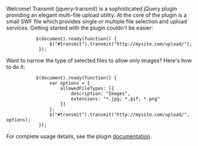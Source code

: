 Welcome!  Transmit (jquery-transmit) is a sophisticated jQuery plugin providing an elegant multi-file upload utility.  At the core of the plugin is a small SWF file which provides single or multiple file selection and upload services.  Getting started with the plugin couldn't be easier:

```
           $(document).ready(function() {
                $("#transmit").transmit("http://mysite.com/upload/");
            });
```

Want to narrow the type of selected files to allow only images?  Here's how to do it:

```
           $(document).ready(function() {
                var options = {
                    allowedFileTypes: [{
                        description: "Images",
                        extensions: "*.jpg; *.gif; *.png"
                    }]
                };
                $("#transmit").transmit("http://mysite.com/upload/", options);
            });
```

For complete usage details, see the plugin [documentation](http://code.google.com/p/jquery-transmit/wiki/Documentation).
